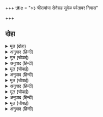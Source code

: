 +++
title = "०३ श्रीरामांचा सेनेसह सुवेळ पर्वतावर निवास"

+++


## दोहा


<details><summary>मूल (दोहा)</summary>

सेतुबंध भइ भीर अति कपि नभ पंथ उड़ाहिं।  
अपर जलचरन्हि ऊपर चढ़ि चढ़ि पारहि जाहिं॥ ४॥
</details>

<details><summary>अनुवाद (हिन्दी)</summary>

सेतुबंधावर मोठी गर्दी झाली. त्यामुळे काही वानर आकाश-मार्गाने उडू लागले आणि काही तर जलचर जीवांना ओलांडून पलीकडे जात होते.॥ ४॥
</details>

<details><summary>मूल (चौपाई)</summary>

अस कौतुक बिलोकि द्वौ भाई।  
बिहँसि चले कृपाल रघुराई॥  
सेन सहित उतरे रघुबीरा।  
कहि न जाइ कपि जूथप भीरा॥
</details>

<details><summary>अनुवाद (हिन्दी)</summary>

कृपाळू श्रीराम व बंधू लक्ष्मण हे कौतुक पहात हसत निघाले. श्रीराम सेनेसह समुद्रपार गेले. वानर आणि त्यांच्या सेनापतींची गर्दी तर काही विचारू नका.॥ १॥
</details>

<details><summary>मूल (चौपाई)</summary>

सिंधु पार प्रभु डेरा कीन्हा।  
सकल कपिन्ह कहुँ आयसु दीन्हा॥  
खाहु जाइ फल मूल सुहाए।  
सुनत भालु कपि जहँ तहँ धाए॥
</details>

<details><summary>अनुवाद (हिन्दी)</summary>

प्रभूंनी समुद्र पार करून मुक्काम ठोकला आणि सर्व वानरांना आज्ञा दिली की, ‘तुम्ही जाऊन चांगली फळे-मुळे खाऊन घ्या.’ हे ऐकताच अस्वले व वानर इकडे-तिकडे धावत निघाले.॥ २॥
</details>

<details><summary>मूल (चौपाई)</summary>

सब तरु फरे राम हित लागी।  
रितु अरु कुरितु काल गति त्यागी॥  
खाहिं मधुर फलबिटप हलावहिं।  
लंका सन्मुख सिखर चलावहिं॥
</details>

<details><summary>अनुवाद (हिन्दी)</summary>

श्रीरामांच्या सेवेसाठी सर्व वृक्ष ऋतु-काल नसतानाही फळांनी बहरले. वानर व अस्वले गोड-गोड फळे खात होते, वृक्ष हालवीत होते आणि पर्वतांची शिखरे लंकेकडे टाकीत होते.॥ ३॥
</details>

<details><summary>मूल (चौपाई)</summary>

जहँ कहुँ फिरत निसाचर पावहिं।  
घेरि सकल बहु नाच नचावहिं॥  
दसनन्हि काटि नासिका काना।  
कहि प्रभु सुजसु देहिं तब जाना॥
</details>

<details><summary>अनुवाद (हिन्दी)</summary>

फिरत असताना कुठे एखादा राक्षस भेटला, तर सर्वजण त्याला घेरून खूप नाचवत होते आणि दातांनी त्याचे नाक-कान कापून प्रभूंची सुकीर्ती सांगून त्यांना जाऊ देत होते.॥ ४॥
</details>

<details><summary>मूल (चौपाई)</summary>

जिन्ह कर नासा कान निपाता।  
तिन्ह रावनहि कही सब बाता॥  
सुनत श्रवन बारिधि बंधाना।  
दस मुख बोलि उठा अकुलाना॥
</details>

<details><summary>अनुवाद (हिन्दी)</summary>

ज्या राक्षसांचे नाक-कान कापले होते, त्यांनी जाऊन सर्व वृत्तांत रावणाला सांगितला. समुद्रावर सेतू बांधल्याचे ऐकून रावण घाबरून दहा तोंडांनी म्हणाला,॥ ५॥
</details>
